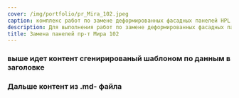 ```yaml
---
cover: /img/portfolio/pr_Mira_102.jpeg
caption: комплекс работ по замене деформированных фасадных панелей HPL
description: Для выполнения работ по замене деформированных фасадных панелей, необходимо провести обмерочные работы, для получения точных размеров панелей. Составить технологическую карту заменяемых панелей с точными размерами.
title: Замена панелей пр-т Мира 102 
---
```


### выше идет контент сгенирированый шаблоном по данным в заголовке
### Дальше контент из .md- файла
